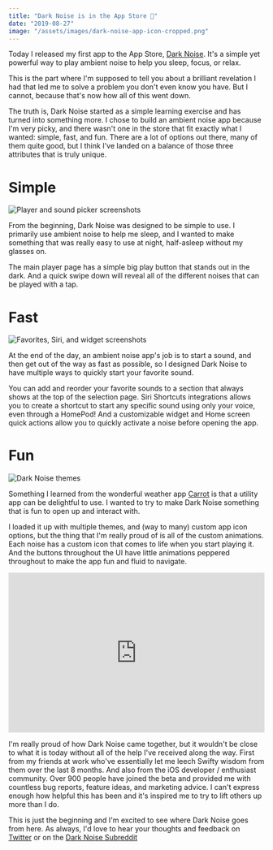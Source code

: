 ```yaml
---
title: "Dark Noise is in the App Store 🥳"
date: "2019-08-27"
image: "/assets/images/dark-noise-app-icon-cropped.png"
---
```


Today I released my first app to the App Store, [Dark Noise](https://apps.apple.com/us/app/dark-noise/id1465439395).  It's a simple yet powerful way to play ambient noise to help you sleep, focus, or relax.

This is the part where I'm supposed to tell you about a brilliant revelation I had that led me to solve a problem you don't even know you have.  But I cannot, because that's now how all of this went down.

The truth is, Dark Noise started as a simple learning exercise and has turned into something more.  I chose to build an ambient noise app because I'm very picky, and there wasn't one in the store that fit exactly what I wanted: simple, fast, and fun.  There are a lot of options out there, many of them quite good, but I think I've landed on a balance of those three attributes that is truly unique.

# Simple

![Player and sound picker screenshots](/assets/posts/2019/08/27/dark-noise-simple.png)

From the beginning, Dark Noise was designed to be simple to use.  I primarily use ambient noise to help me sleep, and I wanted to make something that was really easy to use at night, half-asleep without my glasses on.  

The main player page has a simple big play button that stands out in the dark. And a quick swipe down will reveal all of the different noises that can be played with a tap.

# Fast

![Favorites, Siri, and widget screenshots](/assets/posts/2019/08/27/dark-noise-speed.png)

At the end of the day, an ambient noise app's job is to start a sound, and then get out of the way as fast as possible, so I designed Dark Noise to have multiple ways to quickly start your favorite sound.  

You can add and reorder your favorite sounds to a section that always shows at the top of the selection page.  Siri Shortcuts integrations allows you to create a shortcut to start any specific sound using only your voice, even through a HomePod!  And a customizable widget and Home screen quick actions allow you to quickly activate a noise before opening the app.

# Fun

![Dark Noise themes](/assets/posts/2019/08/27/dark-noise-themes.png)

Something I learned from the wonderful weather app [Carrot](https://www.meetcarrot.com/weather/) is that a utility app can be delightful to use.  I wanted to try to make Dark Noise something that is fun to open up and interact with.

I loaded it up with multiple themes, and (way to many) custom app icon options, but the thing that I'm really proud of is all of the custom animations.  Each noise has a custom icon that comes to life when you start playing it.  And the buttons throughout the UI have little animations peppered throughout to make the app fun and fluid to navigate.

<div style="width: 100%;max-width: 560px;margin-left: auto;margin-right: auto;"><iframe style="width:100%" width="560" height="315" src="https://www.youtube.com/embed/Q7BDtu9CkAI" frameborder="0" allow="accelerometer; autoplay; encrypted-media; gyroscope; picture-in-picture" allowfullscreen></iframe></iframe></div>

I'm really proud of how Dark Noise came together, but it wouldn't be close to what it is today without all of the help I've received along the way.  First from my friends at work who've essentially let me leech Swifty wisdom from them over the last 8 months.  And also from the iOS developer / enthusiast community.  Over 900 people have joined the beta and provided me with countless bug reports, feature ideas, and marketing advice.  I can't express enough how helpful this has been and it's inspired me to try to lift others up more than I do.

This is just the beginning and I'm excited to see where Dark Noise goes from here.  As always, I'd love to hear your thoughts and feedback on [Twitter](https://twitter.com/DarkNoiseApp) or on the [Dark Noise Subreddit](https://www.reddit.com/r/DarkNoiseApp/)